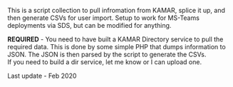 This is a script collection to pull infromation from KAMAR, splice it up, and then generate CSVs for user import. 
Setup to work for MS-Teams deployments via SDS, but can be modified for anything.
<br>

**REQUIRED** - 
You need to have built a KAMAR Directory service to pull the required data. This is done by some simple PHP that dumps information to JSON. The JSON is then parsed by the script to generate the CSVs.
<br>
If you need to build a dir service, let me know or I can upload one. 


Last update - Feb 2020
